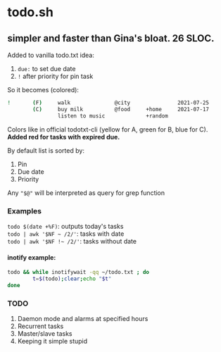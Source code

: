 # todo.sh
## simpler and faster than Gina's bloat. 26 SLOC.

Added to vanilla todo.txt idea:

1. `due:` to set due date
2. `!` after priority for pin task

So it becomes (colored):

```sh
!       (F)     walk              @city               2021-07-25
        (C)     buy milk          @food     +home     2021-07-17
                listen to music             +random  
```

Colors like in official todotxt-cli (yellow for A, green for B, blue for C). **Added red for tasks with expired due.**

By default list is sorted by:

1. Pin
2. Due date
3. Priority

Any `"$@"` will be interpreted as query for grep function


### Examples

`todo $(date +%F)`: outputs today's tasks  
`todo | awk '$NF ~ /2/'`: tasks with date  
`todo | awk '$NF !~ /2/'`: tasks without date

#### inotify example:  
```sh
todo && while inotifywait -qq ~/todo.txt ; do
        t=$(todo);clear;echo "$t"
done
```

### TODO
1. Daemon mode and alarms at specified hours
2. Recurrent tasks
3. Master/slave tasks
4. Keeping it simple stupid
